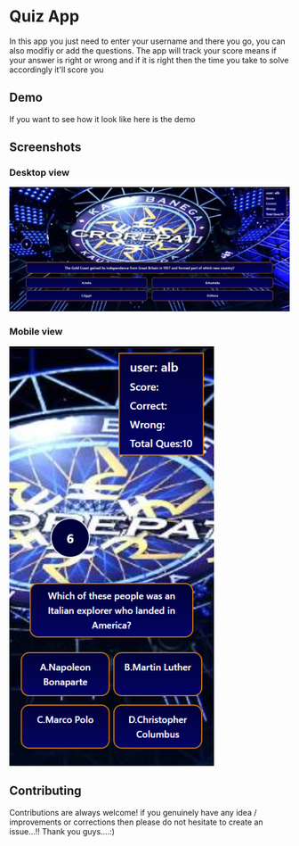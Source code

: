# Quiz App

In this app you just need to enter your username and there you go, you can also modifiy or add the questions.
The app will track your score means if your answer is right or wrong and if it is right then the time you take to solve accordingly it'll score you

## Demo

If you want to see how it look like here is the demo

## Screenshots

### Desktop view

![QuizApp](image.png)

### Mobile view

![QuizApp](image-1.png)

## Contributing

Contributions are always welcome!
if you genuinely have any idea / improvements or corrections then please do not hesitate to create an issue...!!
Thank you guys....:)
